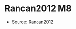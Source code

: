 <a name="material" />

# Rancan2012 M8
<script type="application/ld+json">
  {
    "@context": "https://schema.org/",
    "@type": "ChemicalSubstance",
    "http://purl.org/dc/terms/conformsTo":
      {
        "@type": "CreativeWork",
        "@id": "https://bioschemas.org/profiles/ChemicalSubstance/0.4-RELEASE/"
      },
    "@id": "https://egonw.github.io/nanowiki/nanowiki210.html#material",
    "name": "Rancan2012 M8",
    "sameAs": "http://127.0.0.1/mediawiki/index.php/Special:URIResolver/Rancan2012_M8"
  }
</script>


* Source: [Rancan2012](http://127.0.0.1/mediawiki/index.php/Special:URIResolver/Rancan2012)
